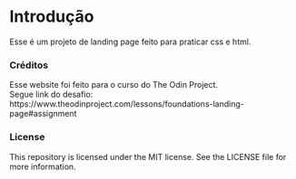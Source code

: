 <h1>Introdução</h1>
Esse é um projeto de landing page feito para praticar css e html.

<h3>Créditos</h3>
Esse website foi feito para o curso do The Odin Project.<br>
Segue link do desafio: https://www.theodinproject.com/lessons/foundations-landing-page#assignment

<h3>License</h3>
This repository is licensed under the MIT license. See the LICENSE file for more information.
